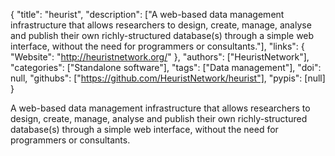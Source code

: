 {
  "title": "heurist",
  "description": ["A web-based data management infrastructure that allows researchers to design, create, manage, analyse and publish their own richly-structured database(s) through a simple web interface, without the need for programmers or consultants."],
  "links": {
    "Website": "http://heuristnetwork.org/"
  },
  "authors": ["HeuristNetwork"],
  "categories": ["Standalone software"],
  "tags": ["Data management"],
  "doi": null,
  "githubs": ["https://github.com/HeuristNetwork/heurist"],
  "pypis": [null]
}

<!-- Generated by csv2md.R – do not edit by hand -->

A web-based data management infrastructure that allows researchers to design, create, manage, analyse and publish their own richly-structured database(s) through a simple web interface, without the need for programmers or consultants.